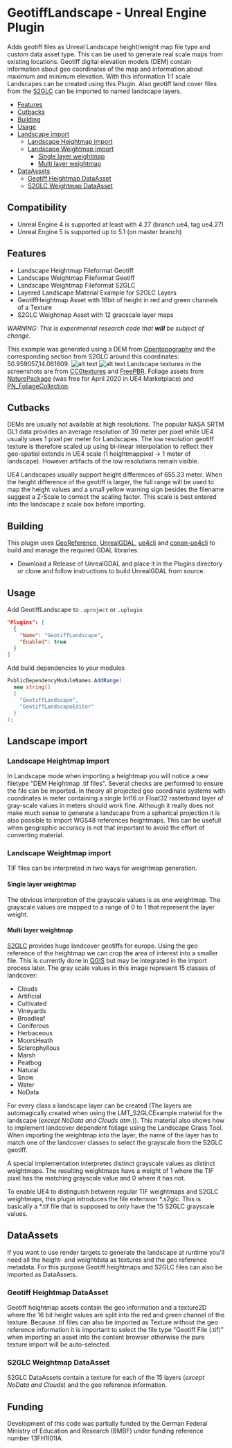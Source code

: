 # GeotiffLandscape - Unreal Engine Plugin

Adds geotiff files as Unreal Landscape height/weight map file type and custom data asset type. This can be used to generate real scale maps from existing locations. Geotiff digital elevation models (DEM) contain information about geo coordinates of the map and information about maximum and minimum elevation. With this information 1:1 scale Landscapes can be created using this Plugin. Also geotiff land cover files from the [S2GLC](http://s2glc.cbk.waw.pl/) can be imported to named landscape layers.



- [Features](#features)
- [Cutbacks](#cutbacks)
- [Building](#building)
- [Usage](#usage)
- [Landscape import](#landscape-import)
    - [Landscape Heightmap import](#landscape-heightmap-import)
    - [Landscape Weightmap import](#landscape-weightmap-import)
        - [Single layer weightmap](#single-layer-weightmap)
        - [Multi layer weightmap](#multi-layer-weightmap)
- [DataAssets](#dataassets)
    - [Geotiff Heightmap DataAsset](#geotiff-heightmap-dataasset)
    - [S2GLC Weightmap DataAsset](#s2glc-weightmap-dataasset)

## Compatibility

* Unreal Engine 4 is supported at least with 4.27 (branch ue4, tag ue4.27)
* Unreal Engine 5 is supported up to 5.1 (on master branch)

## Features
* Landscape Heightmap Fileformat Geotiff
* Landscape Weightmap Fileformat Geotiff
* Landscape Weightmap Fileformat S2GLC
* Layered Landscape Material Example for S2GLC Layers
* GeotiffHeightmap Asset with 16bit of height in red and green channels of a Texture
* S2GLC Weightmap Asset with 12 gracscale layer maps

*WARNING: This is experimental research code that **will** be subject of change.*

This example was generated using a DEM from [Opentopography](https://www.opentopography.org/) and the corresponding section from S2GLC around this coordinates: 50.959057,14.061609.
![alt text](Resources/example0.png "Overview over the map.")
![alt text](Resources/example1.png "Example Rendering from close to ground.")
Landscape textures in the screenshots are from [CC0textures](https://cc0textures.com/) and [FreePBR](https://freepbr.com/). Foliage assets from [NaturePackage](https://unrealengine.com/marketplace/en-US/product/nature-package) (was free for April 2020 in UE4 Marketplace) and [PN_FoliageCollection](https://www.unrealengine.com/marketplace/en-US/product/interactive-foliage-collection).

## Cutbacks
DEMs are usually not available at high resolutions. The popular NASA SRTM GL1 data provides an average resolution of 30 meter per pixel while UE4 usually uses 1 pixel per meter for Landscapes. The low resolution geotiff texture is therefore scaled up using bi-linear interpolation to reflect their geo-spatial extends in UE4 scale (1 heightmappixel -> 1 meter of landscape). However artifacts of the low resolutions remain visible.

UE4 Landscapes usually support height differences of 655.33 meter. When the height difference of the geotiff is larger, the full range will be used to map the height values and a small yellow warning sign besides the filename suggest a Z-Scale to correct the scaling factor. This scale is best entered into the landscape z scale box before importing.

## Building

This plugin uses [GeoReference](https://github.com/iwer/GeoReference), [UnrealGDAL](https://github.com/TensorWorks/UnrealGDAL), [ue4cli](https://github.com/adamrehn/ue4cli) and [conan-ue4cli](https://github.com/adamrehn/conan-ue4cli) to build and manage the required GDAL libraries.

* Download a Release of UnrealGDAL and place it in the Plugins directory or clone and follow instructions to build UnrealGDAL from source.

## Usage

Add GeotiffLandscape to `.uproject` or `.uplugin`

```json
"Plugins": [
  {
    "Name": "GeotiffLandscape",
    "Enabled": true
  }
]
```

Add build dependencies to your modules

```csharp
PublicDependencyModuleNames.AddRange(
  new string[]
  {
    "GeotiffLandscape",
    "GeotiffLandscapeEditor"
  }
);
```

## Landscape import

### Landscape Heightmap import
In Landscape mode when importing a heightmap you will notice a new filetype "DEM Heightmap .tif files". Several checks are performed to ensure the file can be imported. In theory all projected geo coordinate systems with coordinates in meter containing a single Int16 or Float32 rasterband layer of gray-scale values in meters should work fine. Although it really does not make much sense to generate a landscape from a spherical projection it is also possible to import WGS48 references heightmaps. This can be usefull when geographic accuracy is not that important to avoid the effort of converting material.

### Landscape Weightmap import

TIF files can be interpreted in two ways for weightmap generation.

#### Single layer weightmap
The obvious interpretion of the grayscale values is as one weightmap. The grayscale values are mapped to a range of 0 to 1 that represent the layer weight.

#### Multi layer weightmap

[S2GLC](http://s2glc.cbk.waw.pl/) provides huge landcover geotiffs for europe. Using the geo reference of the heightmap we can crop the area of interest into a smaller file. This is currently done in [QGIS](https://www.qgis.org/) but may be integrated in the import process later. The gray scale values in this image represent 15 classes of landcover:
* Clouds
* Artificial
* Cultivated
* Vineyards
* Broadleaf
* Coniferous
* Herbaceous
* MoorsHeath
* Sclerophyllous
* Marsh
* Peatbog
* Natural
* Snow
* Water
* NoData

For every class a landscape layer can be created (The layers are automagically created when using the LMT_S2GLCExample material for the landscape (*except NoData and Clouds atm.*)). This material also shows how to implement landcover dependent foliage using the Landscape Grass Tool. When importing the weightmap into the layer, the name of the layer has to match one of the landcover classes to select the grayscale from the S2GLC geotiff.

A special implementation interpretes distinct grayscale values as distinct weightmaps. The resulting weightmaps have a weight of 1 where the TIF pixel has the matching grayscale value and 0 where it has not.

To enable UE4 to distinguish between regular TIF weightmaps and S2GLC weightmaps, this plugin introduces the file extension *.s2glc. This is basically a *.tif file that is supposed to only have the 15 S2GLC grayscale values.

## DataAssets

If you want to use render targets to generate the landscape at runtime you'll need all the height- and weightdata as textures and the geo reference metadata. For this purpose Geotiff heightmaps and S2GLC files can also be imported as DataAssets.

### Geotiff Heightmap DataAsset
Geotiff heightmap assets contain the geo information and a texture2D where the 16 bit height values are split into the red and green channel of the texture. Because .tif files can also be imported as Texture without the geo reference information it is important to select the file type "Geotiff File (.tif)" when importing an asset into the content browser otherwise the pure texture import will be auto-selected.

### S2GLC Weightmap DataAsset
S2GLC DataAssets contain a texture for each of the 15 layers (*except NoData and Clouds*) and the geo reference information.

## Funding
Development of this code was partially funded by the German Federal Ministry of Education and Research (BMBF) under funding reference number 13FH1I01IA.
